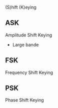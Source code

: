 (S)hift
(K)eying

## ASK
Amplitude Shift Keying
- Large bande

## FSK
Frequency Shift Keying


## PSK
Phase Shift Keying


